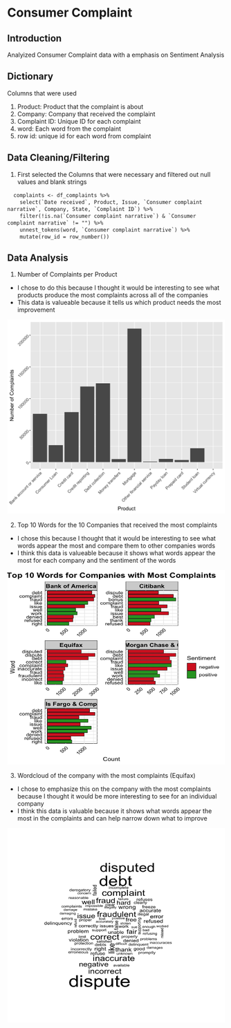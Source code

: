 # Consumer Complaint

## Introduction
Analyized Consumer Complaint data with a emphasis on Sentiment Analysis

## Dictionary
Columns that were used
1. Product: Product that the complaint is about
2. Company: Company that received the complaint
3. Complaint ID: Unique ID for each complaint
4. word: Each word from the complaint
5. row id: unique id for each word from complaint


## Data Cleaning/Filtering

1. First selected the Columns that were necessary and filtered out null values and blank strings
```
  complaints <- df_complaints %>%
    select(`Date received`, Product, Issue, `Consumer complaint narrative`, Company, State, `Complaint ID`) %>%
    filter(!is.na(`Consumer complaint narrative`) & `Consumer complaint narrative` != "") %>%
    unnest_tokens(word, `Consumer complaint narrative`) %>%
    mutate(row_id = row_number())
```

## Data Analysis

1. Number of Complaints per Product
- I chose to do this because I thought it would be interesting to see what products produce the most complaints across all of the companies
- This data is valueable because it tells us which product needs the most improvement

<img src = "Consumer Complaint/Charts/ProductComplaints.png" height = 450, width = 600>

2. Top 10 Words for the 10 Companies that received the most complaints
- I chose this because I thought that it would be interesting to see what words appear the most and compare them to other companies words
- I think this data is valueable because it shows what words appear the most for each company and the sentiment of the words

<img src = "Consumer Complaint/Charts/Top10Words.png" height = 450, width = 600>

3. Wordcloud of the company with the most complaints (Equifax)
- I chose to emphasize this on the company with the most complaints because I thought it would be more interesting to see for an individual company
- I think this data is valuable because it shows what words appear the most in the complaints and can help narrow down what to improve

<img src = "Consumer Complaint/Charts/Wordcloud.png" height = 450, width = 600>
